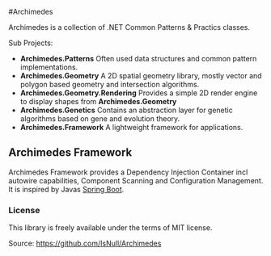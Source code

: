 #Archimedes

Archimedes is a collection of .NET Common Patterns & Practics classes. 

Sub Projects:

* **Archimedes.Patterns** Often used data structures and common pattern implementations.
* **Archimedes.Geometry** A 2D spatial geometry library, mostly vector and polygon based geometry and intersection algorithms.
* **Archimedes.Geometry.Rendering** Provides a simple 2D render engine to display shapes from **Archimedes.Geometry**
* **Archimedes.Genetics** Contains an abstraction layer for genetic algorithms based on gene and evolution theory.
* **Archimedes.Framework** A lightweight framework for applications.


## Archimedes Framework

Archimedes Framework provides a Dependency Injection Container incl autowire capabilities, Component Scanning and Configuration Management.
It is inspired by Javas [Spring Boot](http://projects.spring.io/spring-boot/).




### License
This library is freely available under the terms of MIT license.

Source: https://github.com/IsNull/Archimedes

